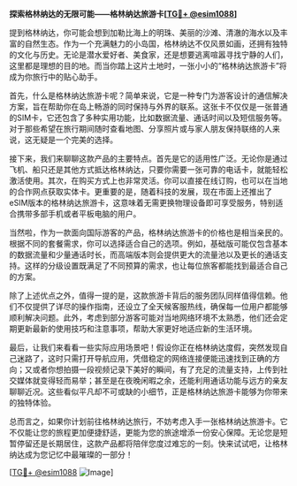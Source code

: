 **探索格林纳达的无限可能——格林纳达旅游卡[[TG💪+ @esim1088](https://t.me/s/esim1088)]**

提到格林纳达，你可能会想到加勒比海上的明珠、美丽的沙滩、清澈的海水以及丰富的自然生态。作为一个充满魅力的小岛国，格林纳达不仅风景如画，还拥有独特的文化与历史。无论是潜水爱好者、美食家，还是想要逃离喧嚣寻找宁静的人们，这里都是理想的目的地。而当你踏上这片土地时，一张小小的“格林纳达旅游卡”将成为你旅行中的贴心助手。

首先，什么是格林纳达旅游卡呢？简单来说，它是一种专门为游客设计的通信解决方案，旨在帮助你在岛上畅游的同时保持与外界的联系。这张卡不仅仅是一张普通的SIM卡，它还包含了多种实用功能，比如数据流量、通话时间以及短信服务等。对于那些希望在旅行期间随时查看地图、分享照片或与家人朋友保持联络的人来说，这无疑是一个完美的选择。

接下来，我们来聊聊这款产品的主要特点。首先是它的适用性广泛。无论你是通过飞机、船只还是其他方式抵达格林纳达，只要你需要一张可靠的电话卡，就能轻松激活使用。其次，在购买方式上也非常灵活。你可以直接在线订购，也可以在当地的合作网点获取实体卡。更重要的是，随着科技的发展，现在市面上还推出了eSIM版本的格林纳达旅游卡，这意味着无需更换物理设备即可享受服务，特别适合携带多部手机或者平板电脑的用户。

当然啦，作为一款面向国际游客的产品，格林纳达旅游卡的价格也是相当亲民的。根据不同的套餐需求，你可以选择适合自己的选项。例如，基础版可能仅包含基本的数据流量和少量通话时长，而高端版本则会提供更大的流量池以及更长的通话支持。这样的分级设置既满足了不同预算的需求，也让每位旅客都能找到最适合自己的方案。

除了上述优点之外，值得一提的是，这款旅游卡背后的服务团队同样值得信赖。他们不仅提供了详尽的操作指南，还设立了全天候客服热线，确保每一位用户都能够顺利解决问题。此外，考虑到部分游客可能对当地网络环境不太熟悉，他们还会定期更新最新的使用技巧和注意事项，帮助大家更好地适应新的生活环境。

最后，让我们来看看一些实际应用场景吧！假设你正在格林纳达度假，突然发现自己迷路了，这时只需打开导航应用，凭借稳定的网络连接便能迅速找到正确的方向；又或者你想拍摄一段视频记录下美好的瞬间，有了充足的流量支持，上传到社交媒体就变得轻而易举；甚至是在夜晚闲暇之余，还能利用通话功能与远方的亲友聊聊近况。这些看似平凡却不可或缺的小细节，正是格林纳达旅游卡能够为你带来的独特体验。

总而言之，如果你计划前往格林纳达旅行，不妨考虑入手一张格林纳达旅游卡。它不仅能让您的旅程更加便捷舒适，更能为您的旅途增添一份安心保障。无论您是短暂停留还是长期居住，这款产品都将陪伴您度过难忘的一刻。快来试试吧，让格林纳达成为您记忆中最璀璨的一部分！

[[TG💪+ @esim1088](https://t.me/s/esim1088) ![Image](https://i.postimg.cc/4NQfJmqS/Snipaste-2025-05-13-00-14-12.png)]